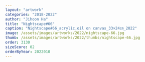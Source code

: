 ```yaml
---
layout: "artwork"
categories: "2018-2022"
author: "Jihoon Ha"
title: "Nightscape#66"
caption: "Nightscape#66_acrylic,oil on canvas_33×24㎝_2022"
image: /assets/images/artworks/2022/nightscape-66.jpg
thumb: /assets/images/artworks/2022/thumbs/nightscape-66.jpg
order: 3130
sizeScore: 02
orderByYear: 2022010
---
```

